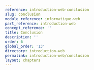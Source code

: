 ```yaml
---
reference: introduction-web-conclusion
slug: conclusion
module_reference: informatique-web
part_reference: introduction-web
concept_reference: ''
title: Conclusion
description: ''
order: 6
global_order: '13'
directory: introduction-web
permalink: introduction-web/conclusion
layout: chapters
---
```

